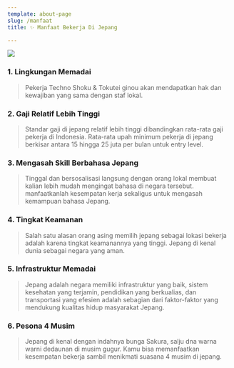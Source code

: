 ```yaml
---
template: about-page
slug: /manfaat
title: ✨ Manfaat Bekerja Di Jepang

---
```


![](/assets/MANFAAT.png)


 

### 1. Lingkungan Memadai 
> Pekerja Techno Shoku & Tokutei ginou akan mendapatkan hak dan kewajiban yang sama dengan staf lokal. 



### 2. Gaji Relatif Lebih Tinggi 
> Standar gaji di jepang relatif lebih tinggi dibandingkan rata-rata gaji pekerja di Indonesia. Rata-rata upah minimum pekerja di jepang berkisar antara 15 hingga 25 juta per bulan untuk entry level. 
  

### 3. Mengasah Skill Berbahasa Jepang 
> Tinggal dan bersosalisasi langsung dengan orang lokal membuat kalian lebih mudah mengingat bahasa di negara tersebut. manfaatkanlah kesempatan kerja sekaligus untuk mengasah kemampuan bahasa Jepang.

### 4. Tingkat Keamanan
> Salah satu alasan orang asing memilih jepang sebagai lokasi bekerja adalah karena tingkat keamanannya yang tinggi. Jepang di kenal dunia sebagai negara yang aman.
### 5. Infrastruktur Memadai 
> Jepang adalah negara memiliki infrastruktur yang baik, sistem kesehatan yang terjamin, pendidikan yang berkualias, dan transportasi yang efesien adalah sebagian dari faktor-faktor yang mendukung kualitas hidup masyarakat Jepang.

### 6. Pesona 4 Musim
> Jepang di kenal dengan indahnya bunga Sakura, salju dna warna warni dedaunan di musim gugur. Kamu bisa memanfaatkan kesempatan bekerja sambil menikmati suasana 4 musim di jepang.